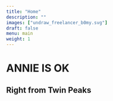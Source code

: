 ```yaml
---
title: "Home"
description: ""
images: ["undraw_freelancer_b0my.svg"]
draft: false
menu: main
weight: 1
---
```


# ANNIE IS OK
## Right from Twin Peaks